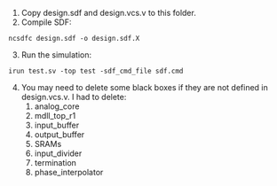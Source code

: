 1. Copy design.sdf and design.vcs.v to this folder.
2. Compile SDF:
```text
ncsdfc design.sdf -o design.sdf.X
```
3. Run the simulation:
```text
irun test.sv -top test -sdf_cmd_file sdf.cmd
```
4. You may need to delete some black boxes if they are not defined in design.vcs.v.  I had to delete:
    1. analog_core
    2. mdll_top_r1
    3. input_buffer
    4. output_buffer
    5. SRAMs
    6. input_divider
    7. termination
    8. phase_interpolator
